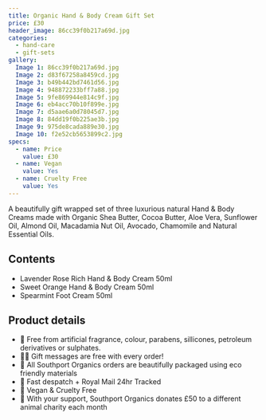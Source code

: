 ```yaml
---
title: Organic Hand & Body Cream Gift Set
price: £30
header_image: 86cc39f0b217a69d.jpg
categories:
  - hand-care
  - gift-sets
gallery:
  Image 1: 86cc39f0b217a69d.jpg
  Image 2: d83f67258a8459cd.jpg
  Image 3: b49b442bd7461d56.jpg
  Image 4: 948872233bff7a88.jpg
  Image 5: 9fe869944e814c9f.jpg
  Image 6: eb4acc70b10f899e.jpg
  Image 7: d5aae6a0d78045d7.jpg
  Image 8: 84dd19f0b225ae3b.jpg
  Image 9: 975de8cada889e30.jpg
  Image 10: f2e52cb5653899c2.jpg
specs:
  - name: Price
    value: £30
  - name: Vegan
    value: Yes
  - name: Cruelty Free
    value: Yes
---
```


A beautifully gift wrapped set of three luxurious natural Hand & Body Creams made with Organic Shea Butter, Cocoa Butter, Aloe Vera, Sunflower Oil, Almond Oil, Macadamia Nut Oil, Avocado, Chamomile and Natural Essential Oils.

## Contents

- Lavender Rose Rich Hand & Body Cream 50ml
- Sweet Orange Hand & Body Cream 50ml
- Spearmint Foot Cream 50ml

## Product details

- 🍊 Free from artificial fragrance, colour, parabens, sillicones, petroleum derivatives or sulphates.
- ✍🏼 Gift messages are free with every order!
- 🌿 All Southport Organics orders are beautifully packaged using eco friendly materials
- 📮 Fast despatch + Royal Mail 24hr Tracked
- 🐰 Vegan & Cruelty Free
- 🐾 With your support, Southport Organics donates £50 to a different animal charity each month
